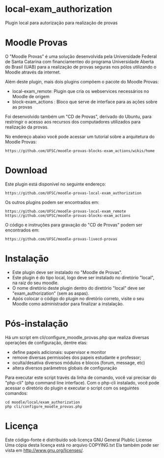 local-exam_authorization
========================

Plugin local para autorização para realização de provas

Moodle Provas
=============

O "Moodle Provas" é uma solução desenvolvida pela
Universidade Federal de Santa Catarina
com financiamenteo do programa Universidade Aberta do Brasil (UAB)
para a realização de provas seguras nos pólos utilizando
o Moodle através da internet.

Além deste plugin, mais dois plugins compõem o pacote do Moodle Provas:

* local-exam_remote: Plugin que cria os webservices necessários no Moodle de origem
* block-exam_actions : Bloco que serve de interface para as ações sobre as provas

Foi desenvolvido também um "CD de Provas", derivado do Ubuntu, para
restringir o acesso aos recursos dos computadores utilizados
para realização da provas.

No endereço abaixo você pode acessar um tutorial sobre a
arquitetura do Moodle Provas:

    https://github.com/UFSC/moodle-provas-blocks-exam_actions/wikis/home

Download
========

Este plugin está disponível no seguinte endereço:

    https://github.com/UFSC/moodle-provas-local-exam_authorization

Os outros plugins podem ser encontrados em:

    https://github.com/UFSC/moodle-provas-local-exam_remote
    https://github.com/UFSC/moodle-provas-blocks-exam_actions

O código e instruções para gravação do "CD de Provas" podem ser encontrados em:

    https://github.com/UFSC/moodle-provas-livecd-provas

Instalação
==========

* Este plugin deve ser instalado no "Moodle de Provas".
* Este plugin é do tipo local, logo deve ser instalado no diretório "local", na raiz do seu moodle.
* O nome diretório deste plugin dentro do diretório "local" deve ser "exam_authorization" (sem as aspas).
* Após colocar o código do plugin no diretório correto, visite o seu Moodle como administrador para finalizar a instalação.

Pós-instalação
==============

Há um script em cli/configure_moodle_provas.php que realiza diversas operações de configuração, dentre elas:

* define papeis adicionais: supervisor e monitor
* remove diversas permissões dos papeis estudante e professor;
* oculta/desativa diversos módulos e blocos (forum, message, etc)
* altera diversos parâmetros globais de configuração

Para executar este script través da linha de comando, você vai precisar do "php-cli" (php command line interface).
Com o php-cli instalado, você pode acessar o diretório do plugin e executar o script com os seguintes comandos:

    cd moodle/local/exam_authorization
    php cli/configure_moodle_provas.php

Licença
=======

Este código-fonte é distribuído sob licença GNU General Plublic License
Uma cópia desta licença está no arquivo COPYING.txt
Ela também pode ser vista em <http://www.gnu.org/licenses/>.
